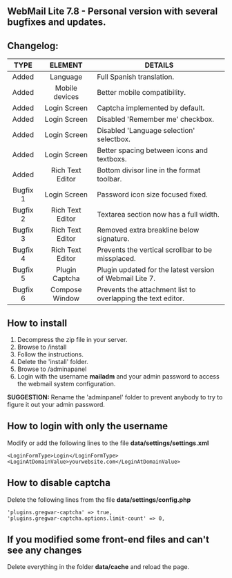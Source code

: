 ## WebMail Lite 7.8 - Personal version with several bugfixes and updates.

## Changelog:

TYPE | ELEMENT | DETAILS
:---: | :---: | --- |
Added | Language | Full Spanish translation.
Added | Mobile devices | Better mobile compatibility.
Added | Login Screen | Captcha implemented by default.
Added | Login Screen | Disabled 'Remember me' checkbox.
Added | Login Screen | Disabled 'Language selection' selectbox.
Added | Login Screen | Better spacing between icons and textboxs.
Added | Rich Text Editor | Bottom divisor line in the format toolbar.
Bugfix 1 | Login Screen | Password icon size focused fixed.
Bugfix 2 | Rich Text Editor | Textarea section now has a full width.
Bugfix 3 | Rich Text Editor | Removed extra breakline below signature.
Bugfix 4 | Rich Text Editor | Prevents the vertical scrollbar to be missplaced.
Bugfix 5 | Plugin Captcha | Plugin updated for the latest version of Webmail Lite 7.
Bugfix 6 | Compose Window | Prevents the attachment list to overlapping the text editor.

## How to install

1) Decompress the zip file in your server.
2) Browse to /install
3) Follow the instructions.
4) Delete the 'install' folder.
5) Browse to /adminapanel
6) Login with the username **mailadm** and your admin password to access the webmail system configuration.

**SUGGESTION:** Rename the 'adminpanel' folder to prevent anybody to try to figure it out your admin password.

## How to login with only the username

Modify or add the following lines to the file **data/settings/settings.xml**

```
<LoginFormType>Login</LoginFormType>
<LoginAtDomainValue>yourwebsite.com</LoginAtDomainValue>
```

## How to disable captcha

Delete the following lines from the file **data/settings/config.php**

```
'plugins.gregwar-captcha' => true,
'plugins.gregwar-captcha.options.limit-count' => 0,
```

## If you modified some front-end files and can't see any changes

Delete everything in the folder **data/cache** and reload the page.
